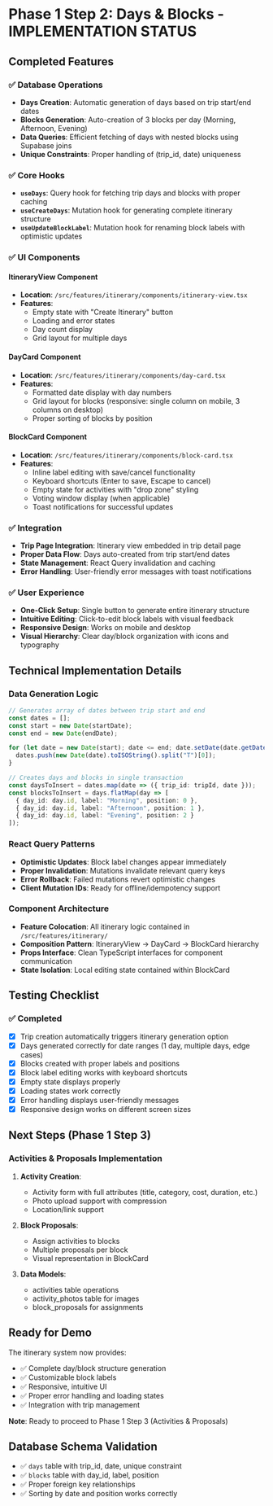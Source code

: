 # Phase 1 Step 2: Days & Blocks - IMPLEMENTATION STATUS

## Completed Features

### ✅ Database Operations
- **Days Creation**: Automatic generation of days based on trip start/end dates
- **Blocks Generation**: Auto-creation of 3 blocks per day (Morning, Afternoon, Evening)
- **Data Queries**: Efficient fetching of days with nested blocks using Supabase joins
- **Unique Constraints**: Proper handling of (trip_id, date) uniqueness

### ✅ Core Hooks
- **`useDays`**: Query hook for fetching trip days and blocks with proper caching
- **`useCreateDays`**: Mutation hook for generating complete itinerary structure
- **`useUpdateBlockLabel`**: Mutation hook for renaming block labels with optimistic updates

### ✅ UI Components

#### ItineraryView Component
- **Location**: `/src/features/itinerary/components/itinerary-view.tsx`
- **Features**:
  - Empty state with "Create Itinerary" button
  - Loading and error states
  - Day count display
  - Grid layout for multiple days

#### DayCard Component
- **Location**: `/src/features/itinerary/components/day-card.tsx`
- **Features**:
  - Formatted date display with day numbers
  - Grid layout for blocks (responsive: single column on mobile, 3 columns on desktop)
  - Proper sorting of blocks by position

#### BlockCard Component
- **Location**: `/src/features/itinerary/components/block-card.tsx`
- **Features**:
  - Inline label editing with save/cancel functionality
  - Keyboard shortcuts (Enter to save, Escape to cancel)
  - Empty state for activities with "drop zone" styling
  - Voting window display (when applicable)
  - Toast notifications for successful updates

### ✅ Integration
- **Trip Page Integration**: Itinerary view embedded in trip detail page
- **Proper Data Flow**: Days auto-created from trip start/end dates
- **State Management**: React Query invalidation and caching
- **Error Handling**: User-friendly error messages with toast notifications

### ✅ User Experience
- **One-Click Setup**: Single button to generate entire itinerary structure
- **Intuitive Editing**: Click-to-edit block labels with visual feedback
- **Responsive Design**: Works on mobile and desktop
- **Visual Hierarchy**: Clear day/block organization with icons and typography

## Technical Implementation Details

### Data Generation Logic
```typescript
// Generates array of dates between trip start and end
const dates = [];
const start = new Date(startDate);
const end = new Date(endDate);

for (let date = new Date(start); date <= end; date.setDate(date.getDate() + 1)) {
  dates.push(new Date(date).toISOString().split("T")[0]);
}

// Creates days and blocks in single transaction
const daysToInsert = dates.map(date => ({ trip_id: tripId, date }));
const blocksToInsert = days.flatMap(day => [
  { day_id: day.id, label: "Morning", position: 0 },
  { day_id: day.id, label: "Afternoon", position: 1 },
  { day_id: day.id, label: "Evening", position: 2 }
]);
```

### React Query Patterns
- **Optimistic Updates**: Block label changes appear immediately
- **Proper Invalidation**: Mutations invalidate relevant query keys
- **Error Rollback**: Failed mutations revert optimistic changes
- **Client Mutation IDs**: Ready for offline/idempotency support

### Component Architecture
- **Feature Colocation**: All itinerary logic contained in `/src/features/itinerary/`
- **Composition Pattern**: ItineraryView → DayCard → BlockCard hierarchy
- **Props Interface**: Clean TypeScript interfaces for component communication
- **State Isolation**: Local editing state contained within BlockCard

## Testing Checklist

### ✅ Completed
- [x] Trip creation automatically triggers itinerary generation option
- [x] Days generated correctly for date ranges (1 day, multiple days, edge cases)
- [x] Blocks created with proper labels and positions
- [x] Block label editing works with keyboard shortcuts
- [x] Empty state displays properly
- [x] Loading states work correctly
- [x] Error handling displays user-friendly messages
- [x] Responsive design works on different screen sizes

## Next Steps (Phase 1 Step 3)

### Activities & Proposals Implementation
1. **Activity Creation**:
   - Activity form with full attributes (title, category, cost, duration, etc.)
   - Photo upload support with compression
   - Location/link support

2. **Block Proposals**:
   - Assign activities to blocks
   - Multiple proposals per block
   - Visual representation in BlockCard

3. **Data Models**:
   - activities table operations
   - activity_photos table for images
   - block_proposals for assignments

## Ready for Demo
The itinerary system now provides:
- ✅ Complete day/block structure generation
- ✅ Customizable block labels
- ✅ Responsive, intuitive UI
- ✅ Proper error handling and loading states
- ✅ Integration with trip management

**Note**: Ready to proceed to Phase 1 Step 3 (Activities & Proposals)

## Database Schema Validation
- ✅ `days` table with trip_id, date, unique constraint
- ✅ `blocks` table with day_id, label, position
- ✅ Proper foreign key relationships
- ✅ Sorting by date and position works correctly